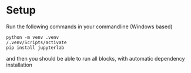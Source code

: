 # Setup

Run the following commands in your commandline (Windows based)

```
python -m venv .venv
/.venv/Scripts/activate
pip install jupyterlab
```

and then you should be able to run all blocks, with automatic dependency installation